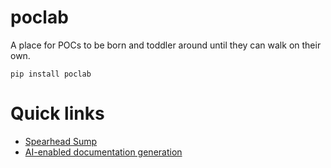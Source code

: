 # poclab

A place for POCs to be born and toddler around until they can walk on their own.

`pip install poclab`

# Quick links

* [Spearhead Sump](https://github.com/i2mint/poclab/discussions/1)
* [AI-enabled documentation generation](https://github.com/i2mint/poclab/discussions/3)
